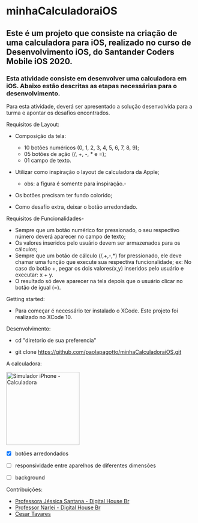 # minhaCalculadoraiOS

## Este é um projeto que consiste na criação de uma calculadora para iOS, realizado no curso de Desenvolvimento iOS, do Santander Coders Mobile iOS 2020.

### Esta atividade consiste em desenvolver uma calculadora em iOS. Abaixo estão descritas as etapas necessárias para o desenvolvimento.

Para esta atividade, deverá ser apresentado a solução desenvolvida para a turma e apontar os desafios encontrados.

Requisitos de Layout:

  * Composição da tela: 

      * 10 botões numéricos (0, 1, 2, 3, 4, 5, 6, 7, 8,  9);
      * 05 botões de ação (/, +, -, * e =); 
      * 01 campo de texto.
      
  * Utilizar como inspiração o layout de calculadora da Apple;
       * obs: a figura é somente para inspiração.-
       
  * Os botões precisam ter fundo colorido;
  
  * Como desafio extra, deixar o botão arredondado.

Requisitos de Funcionalidades-

  * Sempre que um botão numérico for pressionado, o seu respectivo número deverá aparecer no campo de texto;
  * Os valores inseridos pelo usuário devem ser armazenados para os cálculos;
  * Sempre que um botão de cálculo (/,+,-,*) for pressionado, ele deve chamar uma função que execute sua respectiva funcionalidade;
        ex: No caso do botão +, pegar os dois valores(x,y) inseridos pelo usuário e executar: x + y.
  * O resultado só deve aparecer na tela depois que o usuário clicar no botão de igual (=).

Getting started:

  * Para começar é necessário ter instalado o XCode. Este projeto foi realizado no XCode 10.

Desenvolvimento:

  * cd "diretorio de sua preferencia"

  * git clone https://github.com/paolapagotto/minhaCalculadoraiOS.git

A calculadora: 


<img width="195" alt="Simulador iPhone - Calculadora" src="https://user-images.githubusercontent.com/55468847/92397741-3f823700-f11f-11ea-987e-6f7a0de74d50.png">

 - [X] botões arredondados

 - [ ] responsividade entre aparelhos de diferentes dimensões

 - [ ] background


Contribuições:

 * [Professora Jéssica Santana - Digital House Br](https://github.com/jeafsantana)
 * [Professor Narlei - Digital House Br](https://github.com/narlei)
 * [Cesar Tavares](https://github.com/cetava)
 
 
